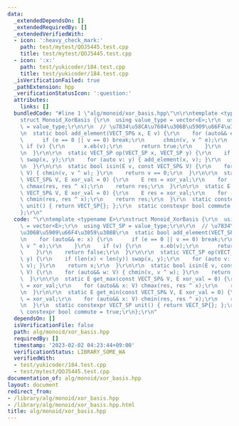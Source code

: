 ```yaml
---
data:
  _extendedDependsOn: []
  _extendedRequiredBy: []
  _extendedVerifiedWith:
  - icon: ':heavy_check_mark:'
    path: test/mytest/QOJ5445.test.cpp
    title: test/mytest/QOJ5445.test.cpp
  - icon: ':x:'
    path: test/yukicoder/184.test.cpp
    title: test/yukicoder/184.test.cpp
  _isVerificationFailed: true
  _pathExtension: hpp
  _verificationStatusIcon: ':question:'
  attributes:
    links: []
  bundledCode: "#line 1 \"alg/monoid/xor_basis.hpp\"\n\r\ntemplate <typename E>\r\n\
    struct Monoid_XorBasis {\r\n  using value_type = vector<E>;\r\n  using VECT_SP\
    \ = value_type;\r\n\r\n  // \u7834\u58CA\u7684\u306B\u5909\u66F4\u3059\u308B\r\
    \n  static bool add_element(VECT_SP& x, E v) {\r\n    for (auto&& e: x) {\r\n\
    \      if (e == 0 || v == 0) break;\r\n      chmin(v, v ^ e);\r\n    }\r\n   \
    \ if (v) {\r\n      x.eb(v);\r\n      return true;\r\n    }\r\n    return false;\r\
    \n  }\r\n\r\n  static VECT_SP op(VECT_SP x, VECT_SP y) {\r\n    if (len(x) < len(y))\
    \ swap(x, y);\r\n    for (auto v: y) { add_element(x, v); }\r\n    return x;\r\
    \n  }\r\n\r\n  static bool isin(E v, const VECT_SP& V) {\r\n    for (auto&& w:\
    \ V) { chmin(v, v ^ w); }\r\n    return v == 0;\r\n  }\r\n\r\n  static E get_max(const\
    \ VECT_SP& V, E xor_val = 0) {\r\n    E res = xor_val;\r\n    for (auto&& x: V)\
    \ chmax(res, res ^ x);\r\n    return res;\r\n  }\r\n\r\n  static E get_min(const\
    \ VECT_SP& V, E xor_val = 0) {\r\n    E res = xor_val;\r\n    for (auto&& x: V)\
    \ chmin(res, res ^ x);\r\n    return res;\r\n  }\r\n  static constexpr VECT_SP\
    \ unit() { return VECT_SP{}; };\r\n  static constexpr bool commute = true;\r\n\
    };\r\n"
  code: "\r\ntemplate <typename E>\r\nstruct Monoid_XorBasis {\r\n  using value_type\
    \ = vector<E>;\r\n  using VECT_SP = value_type;\r\n\r\n  // \u7834\u58CA\u7684\
    \u306B\u5909\u66F4\u3059\u308B\r\n  static bool add_element(VECT_SP& x, E v) {\r\
    \n    for (auto&& e: x) {\r\n      if (e == 0 || v == 0) break;\r\n      chmin(v,\
    \ v ^ e);\r\n    }\r\n    if (v) {\r\n      x.eb(v);\r\n      return true;\r\n\
    \    }\r\n    return false;\r\n  }\r\n\r\n  static VECT_SP op(VECT_SP x, VECT_SP\
    \ y) {\r\n    if (len(x) < len(y)) swap(x, y);\r\n    for (auto v: y) { add_element(x,\
    \ v); }\r\n    return x;\r\n  }\r\n\r\n  static bool isin(E v, const VECT_SP&\
    \ V) {\r\n    for (auto&& w: V) { chmin(v, v ^ w); }\r\n    return v == 0;\r\n\
    \  }\r\n\r\n  static E get_max(const VECT_SP& V, E xor_val = 0) {\r\n    E res\
    \ = xor_val;\r\n    for (auto&& x: V) chmax(res, res ^ x);\r\n    return res;\r\
    \n  }\r\n\r\n  static E get_min(const VECT_SP& V, E xor_val = 0) {\r\n    E res\
    \ = xor_val;\r\n    for (auto&& x: V) chmin(res, res ^ x);\r\n    return res;\r\
    \n  }\r\n  static constexpr VECT_SP unit() { return VECT_SP{}; };\r\n  static\
    \ constexpr bool commute = true;\r\n};\r\n"
  dependsOn: []
  isVerificationFile: false
  path: alg/monoid/xor_basis.hpp
  requiredBy: []
  timestamp: '2023-02-02 04:23:44+09:00'
  verificationStatus: LIBRARY_SOME_WA
  verifiedWith:
  - test/yukicoder/184.test.cpp
  - test/mytest/QOJ5445.test.cpp
documentation_of: alg/monoid/xor_basis.hpp
layout: document
redirect_from:
- /library/alg/monoid/xor_basis.hpp
- /library/alg/monoid/xor_basis.hpp.html
title: alg/monoid/xor_basis.hpp
---
```

